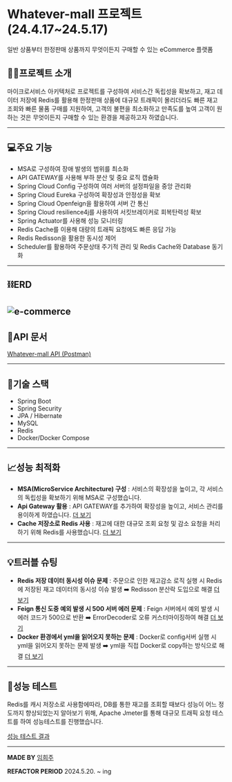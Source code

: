 # Whatever-mall 프로젝트(24.4.17~24.5.17)
일반 상품부터 한정판매 상품까지 무엇이든지 구매할 수 있는 eCommerce 플랫폼
## 💁‍♀️프로젝트 소개
마이크로서비스 아키텍처로 프로젝트를 구성하여 서비스간 독립성을 확보하고, 
재고 데이터 저장에 Redis를 활용해 한정판매 상품에 대규모 트래픽이 몰리더라도 빠른 재고 조회와 빠른 물품 구매를 지원하여, 고객의 불편을 최소화하고 만족도를 높여 고객이 원하는 것은 무엇이든지 구매할 수 있는 환경을 제공하고자 하였습니다.

-----
## 💻주요 기능
- MSA로 구성하여 장애 발생의 범위를 최소화 
- API GATEWAY를 사용해 부하 분산 및 중요 로직 캡슐화
- Spring Cloud Config 구성하여 여러 서버의 설정파일을 중앙 관리화 
- Spring Cloud Eureka 구성하여 확장성과 안정성을 확보
- Spring Cloud Openfeign을 활용하여 서버 간 통신
- Spring Cloud resilience4j를 사용하여 서킷브레이커로 회복탄력성 확보
- Spring Actuator를 사용해 성능 모니터링
- Redis Cache를 이용해 대량의 트래픽 요청에도 빠른 응답 가능 
- Redis Redisson을 활용한 동시성 제어
- Scheduler를 활용하여 주문상태 주기적 관리 및 Redis Cache와 Database 동기화
-------------
## ⛓️ERD
![e-commerce](https://github.com/linxizhu1209/Whatever-mall/assets/146171215/c468a98f-3b26-441d-9706-b2f0d3202f9c)
-----------
## 📝API 문서 
[Whatever-mall API (Postman)](https://documenter.getpostman.com/view/30411399/2sA3JT1xnA)

-------------
## 🔧기술 스택
- Spring Boot
- Spring Security
- JPA / Hibernate
- MySQL
- Redis
- Docker/Docker Compose

------
## 📈성능 최적화
- **MSA(MicroService Architecture) 구성** : 서비스의 확장성을 높이고, 각 서비스의 독립성을 확보하기 위해 MSA로 구성했습니다.
- **Api Gateway 활용** : API GATEWAY를 추가하여 확장성을 높이고, 서비스 관리를 용이하게 하였습니다. [더 보기](https://blog.naver.com/dlahj1209/223453055018)
- **Cache 저장소로 Redis 사용** : 재고에 대한 대규모 조회 요청 및 감소 요청을 처리하기 위해 Redis를 사용했습니다. [더 보기](https://blog.naver.com/dlahj1209/223453941468)
--------
## 💡트러블 슈팅
- **Redis 저장 데이터 동시성 이슈 문제** : 주문으로 인한 재고감소 로직 실행 시 Redis에 저장된 재고 데이터의 동시성 이슈 발생 ➡️ Redisson 분산락 도입으로 해결 [더 보기](https://blog.naver.com/dlahj1209/223441877421)
- **Feign 통신 도중 예외 발생 시 500 서버 에러 문제** : Feign 서버에서 예외 발생 시 에러 코드가 500으로 반환 ➡️ ErrorDecoder로 오류 커스터마이징하여 해결  [더 보기](https://blog.naver.com/dlahj1209/223447377496)
- **Docker 환경에서 yml을 읽어오지 못하는 문제** : Docker로 config서버 실행 시 yml을 읽어오지 못하는 문제 발생 ➡️ yml을 직접 Docker로 copy하는 방식으로 해결 [더 보기](https://blog.naver.com/dlahj1209/223433369487)
----
## 🚀성능 테스트
Redis를 캐시 저장소로 사용함에따라, DB를 통한 재고를 조회할 때보다 성능이 어느 정도까지 향상되었는지 알아보기 위해,
Apache Jmeter를 통해 대규모 트래픽 요청 테스트를 하여 성능테스트를 진행했습니다. 

[성능 테스트 결과](https://blog.naver.com/dlahj1209/223455388573)

---------------------
**MADE BY** [임희주](https://github.com/linxizhu1209)

**REFACTOR PERIOD** 2024.5.20. ~ ing